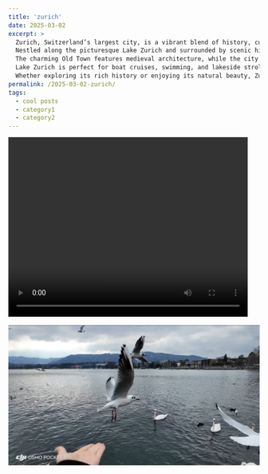 ```yaml
---
title: 'zurich'
date: 2025-03-02
excerpt: >
  Zurich, Switzerland’s largest city, is a vibrant blend of history, culture, and modern innovation.
  Nestled along the picturesque Lake Zurich and surrounded by scenic hills, it offers stunning views and endless outdoor activities.
  The charming Old Town features medieval architecture, while the city’s museums, arts scene, and lively nightlife make it a cultural hub.
  Lake Zurich is perfect for boat cruises, swimming, and lakeside strolls, adding to the city's unique charm.
  Whether exploring its rich history or enjoying its natural beauty, Zurich is a must-visit destination.
permalink: /2025-03-02-zurich/
tags:
  - cool posts
  - category1
  - category2
---
```


<p>
  <video width="480" height="360" controls>
    <source src="/assets/zurich.mp4" type="video/mp4">
    Your browser does not support the video tag.
  </video>
</p>

<img src='/images/zurich.png' alt="Zurich">

